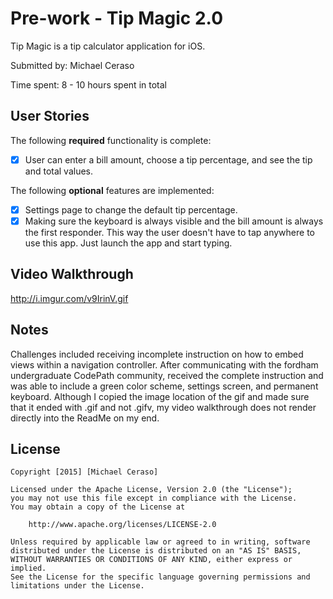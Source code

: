 # Pre-work - Tip Magic 2.0

Tip Magic is a tip calculator application for iOS.

Submitted by: Michael Ceraso

Time spent: 8 - 10 hours spent in total

## User Stories

The following **required** functionality is complete:
* [x] User can enter a bill amount, choose a tip percentage, and see the tip and total values.

The following **optional** features are implemented:
* [x] Settings page to change the default tip percentage.
* [x] Making sure the keyboard is always visible and the bill amount is always the first responder. This way the user doesn't have to tap anywhere to use this app. Just launch the app and start typing.

## Video Walkthrough 

http://i.imgur.com/v9IrinV.gif

## Notes
Challenges included receiving incomplete instruction on how to embed views within a navigation controller. After communicating with the
fordham undergraduate CodePath community, received the complete instruction and was able to include a green color scheme, settings screen, and permanent keyboard.
Although I copied the image location of the gif and made sure that it ended with .gif and not .gifv, my video walkthrough does not render directly into the ReadMe on my end.

## License

    Copyright [2015] [Michael Ceraso]

    Licensed under the Apache License, Version 2.0 (the "License");
    you may not use this file except in compliance with the License.
    You may obtain a copy of the License at

        http://www.apache.org/licenses/LICENSE-2.0

    Unless required by applicable law or agreed to in writing, software
    distributed under the License is distributed on an "AS IS" BASIS,
    WITHOUT WARRANTIES OR CONDITIONS OF ANY KIND, either express or implied.
    See the License for the specific language governing permissions and
    limitations under the License.
